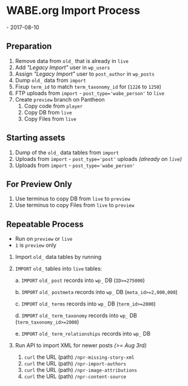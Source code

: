 # WABE.org Import Process
\- 2017-08-10

## Preparation
1. Remove data from `old_` that is already in `live`
2. Add _"Legacy Import"_ user in `wp_users`
3. Assign _"Legacy Import"_ user to `post_author` in `wp_posts`
4. Dump `old_` data from `import`
5. Fixup `term_id` to match `term_taxonomy_id` for (`1226` to `1250`)
6. FTP uploads from `import` - `post_type='wabe_person'` to `live`
7. Create `preview` branch on Pantheon
	1. Copy code from `player`
	2. Copy DB from `live`
	2. Copy Files from `live`

## Starting assets
1. Dump of the `old_` data tables from `import`
2. Uploads from `import` - `post_type='post'` uploads _(already on `live`)_
3. Uploads from `import` - `post_type='wabe_person'` 


## For Preview Only
1. Use terminus to copy DB from `live` to `preview` 
2. Use terminus to copy Files from `live` to `preview` 


## Repeatable Process 
- Run on `preview` or `live`
- `1` is `preview` only

1. Import `old_` data tables by running
2. `IMPORT` `old_` tables into `live` tables:
	
	a. `IMPORT` `old_` `post` records into `wp_` DB (`ID>=275000`)
	
	b. `IMPORT` `old_` `postmeta` records into `wp_` DB (`meta_id>=2,000,000`)

	c. `IMPORT` `old_` `terms` records into `wp_` DB (`term_id>=2000`)

	d. `IMPORT` `old_` `term_taxonomy` records into `wp_` DB (`term_taxonomy_id>=2000`)
	
	e. `IMPORT` `old_` `term_relationships` records into `wp_` DB

3. Run API to import XML for newer posts _(>= Aug 3rd)_
	
    1. `curl` the URL (path) `/npr-missing-story-xml`
    2. `curl` the URL (path) `/npr-import-authors`
    3. `curl` the URL (path) `/npr-image-attributions`
    4. `curl` the URL (path) `/npr-content-source`

